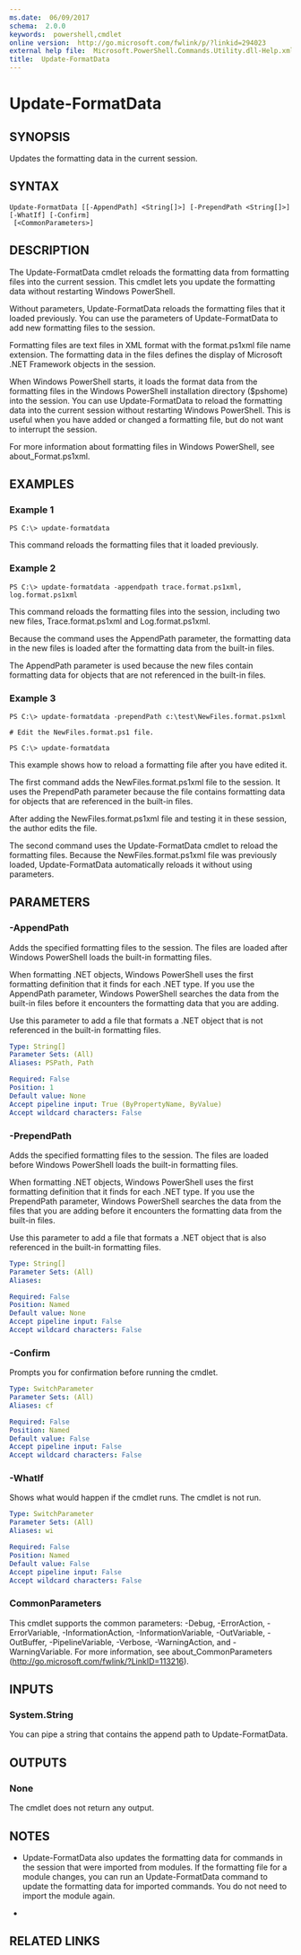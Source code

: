 ```yaml
---
ms.date:  06/09/2017
schema:  2.0.0
keywords:  powershell,cmdlet
online version:  http://go.microsoft.com/fwlink/p/?linkid=294023
external help file:  Microsoft.PowerShell.Commands.Utility.dll-Help.xml
title:  Update-FormatData
---
```


# Update-FormatData

## SYNOPSIS
Updates the formatting data in the current session.

## SYNTAX

```
Update-FormatData [[-AppendPath] <String[]>] [-PrependPath <String[]>] [-WhatIf] [-Confirm]
 [<CommonParameters>]
```

## DESCRIPTION
The Update-FormatData cmdlet reloads the formatting data from formatting files into the current session.
This cmdlet lets you update the formatting data without restarting Windows PowerShell.

Without parameters, Update-FormatData reloads the formatting files that it loaded previously.
You can use the parameters of Update-FormatData to add new formatting files to the session.

Formatting files are text files in XML format with the format.ps1xml file name extension.
The formatting data in the files defines the display of Microsoft .NET Framework objects in the session.

When Windows PowerShell starts, it loads the format data from the formatting files in the Windows PowerShell installation directory ($pshome) into the session.
You can use Update-FormatData to reload the formatting data into the current session without restarting Windows PowerShell.
This is useful when you have added or changed a formatting file, but do not want to interrupt the session.

For more information about formatting files in Windows PowerShell, see about_Format.ps1xml.

## EXAMPLES

### Example 1
```
PS C:\> update-formatdata
```

This command reloads the formatting files that it loaded previously.

### Example 2
```
PS C:\> update-formatdata -appendpath trace.format.ps1xml, log.format.ps1xml
```

This command reloads the formatting files into the session, including two new files, Trace.format.ps1xml and Log.format.ps1xml.

Because the command uses the AppendPath parameter, the formatting data in the new files is loaded after the formatting data from the built-in files.

The AppendPath parameter is used because the new files contain formatting data for objects that are not referenced in the built-in files.

### Example 3
```
PS C:\> update-formatdata -prependPath c:\test\NewFiles.format.ps1xml

# Edit the NewFiles.format.ps1 file.

PS C:\> update-formatdata
```

This example shows how to reload a formatting file after you have edited it.

The first command adds the NewFiles.format.ps1xml file to the session.
It uses the PrependPath parameter because the file contains formatting data for objects that are referenced in the built-in files.

After adding the NewFiles.format.ps1xml file and testing it in these session, the author edits the file.

The second command uses the Update-FormatData cmdlet to reload the formatting files.
Because the NewFiles.format.ps1xml file was previously loaded, Update-FormatData automatically reloads it without using parameters.

## PARAMETERS

### -AppendPath
Adds the specified formatting files to the session.
The files are loaded after Windows PowerShell loads the built-in formatting files.

When formatting .NET objects, Windows PowerShell uses the first formatting definition that it finds for each .NET type.
If you use the AppendPath parameter, Windows PowerShell searches the data from the built-in files before it encounters the formatting data that you are adding.

Use this parameter to add a file that formats a .NET object that is not referenced in the built-in formatting files.

```yaml
Type: String[]
Parameter Sets: (All)
Aliases: PSPath, Path

Required: False
Position: 1
Default value: None
Accept pipeline input: True (ByPropertyName, ByValue)
Accept wildcard characters: False
```

### -PrependPath
Adds the specified formatting files to the session.
The files are loaded before Windows PowerShell loads the built-in formatting files.

When formatting .NET objects, Windows PowerShell uses the first formatting definition that it finds for each .NET type.
If you use the PrependPath parameter, Windows PowerShell searches the data from the files that you are adding before it encounters the formatting data from the built-in files.

Use this parameter to add a file that formats a .NET object that is also referenced in the built-in formatting files.

```yaml
Type: String[]
Parameter Sets: (All)
Aliases:

Required: False
Position: Named
Default value: None
Accept pipeline input: False
Accept wildcard characters: False
```

### -Confirm
Prompts you for confirmation before running the cmdlet.

```yaml
Type: SwitchParameter
Parameter Sets: (All)
Aliases: cf

Required: False
Position: Named
Default value: False
Accept pipeline input: False
Accept wildcard characters: False
```

### -WhatIf
Shows what would happen if the cmdlet runs.
The cmdlet is not run.

```yaml
Type: SwitchParameter
Parameter Sets: (All)
Aliases: wi

Required: False
Position: Named
Default value: False
Accept pipeline input: False
Accept wildcard characters: False
```

### CommonParameters
This cmdlet supports the common parameters: -Debug, -ErrorAction, -ErrorVariable, -InformationAction, -InformationVariable, -OutVariable, -OutBuffer, -PipelineVariable, -Verbose, -WarningAction, and -WarningVariable. For more information, see about_CommonParameters (http://go.microsoft.com/fwlink/?LinkID=113216).

## INPUTS

### System.String
You can pipe a string that contains the append path to Update-FormatData.

## OUTPUTS

### None
The cmdlet does not return any output.

## NOTES
* Update-FormatData also updates the formatting data for commands in the session that were imported from modules. If the formatting file for a module changes, you can run an Update-FormatData command to update the formatting data for imported commands. You do not need to import the module again.

*

## RELATED LINKS